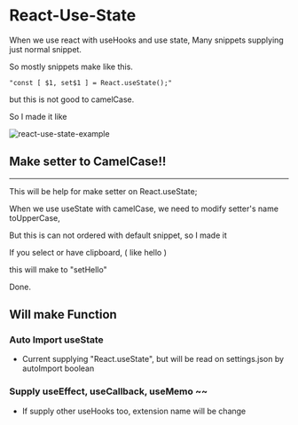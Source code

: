 # React-Use-State

When we use react with useHooks and use state,
Many snippets supplying just normal snippet.

So mostly snippets make like this.
```
"const [ $1, set$1 ] = React.useState();"
```
but this is not good to camelCase.

So I made it like

<a><img src="https://i.ibb.co/fkNLbcX/react-use-state-example.gif" alt="react-use-state-example" border="0"></a>

Make setter to CamelCase!!
---
---

This will be help for make setter on React.useState;

When we use useState with camelCase, we need to modify setter's name toUpperCase,

But this is can not ordered with default snippet, so I made it

If you select or have clipboard, ( like hello )

this will make to "setHello"

Done.


## Will make Function
### Auto Import useState
- Current supplying "React.useState", but will be read on settings.json by autoImport boolean

### Supply useEffect, useCallback, useMemo ~~ 
- If supply other useHooks too, extension name will be change